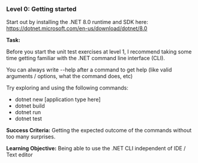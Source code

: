 
### Level 0: Getting started

Start out by installing the .NET 8.0 runtime and SDK here: 
https://dotnet.microsoft.com/en-us/download/dotnet/8.0



**Task:**

Before you start the unit test exercises at level 1,
I recommend taking some time getting familiar with the .NET command line interface (CLI).




You can always write --help after a command to get help (like valid arguments / options, what the command does, etc)

Try exploring and using the following commands:

- dotnet new [application type here]
- dotnet build
- dotnet run
- dotnet test

**Success Criteria:** Getting the expected outcome of the commands without too many surprises.

**Learning Objective:** Being able to use the .NET CLI independent of IDE / Text editor
